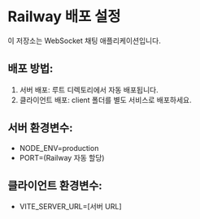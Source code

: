 # Railway 배포 설정

이 저장소는 WebSocket 채팅 애플리케이션입니다.

## 배포 방법:

1. 서버 배포: 루트 디렉토리에서 자동 배포됩니다.
2. 클라이언트 배포: client 폴더를 별도 서비스로 배포하세요.

## 서버 환경변수:
- NODE_ENV=production
- PORT=(Railway 자동 할당)

## 클라이언트 환경변수:
- VITE_SERVER_URL=[서버 URL]

